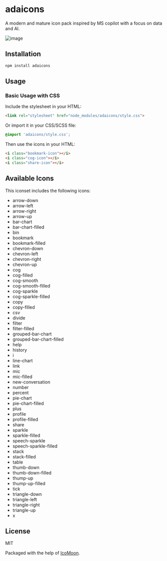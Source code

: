 # adaicons

A modern and mature icon pack inspired by MS copilot with a focus on data and AI.


![image](https://github.com/user-attachments/assets/287e5820-7675-4a71-b380-84c7073a410a)



## Installation

```bash
npm install adaicons
```

## Usage

### Basic Usage with CSS

Include the stylesheet in your HTML:

```html
<link rel="stylesheet" href="node_modules/adaicons/style.css">
```

Or import it in your CSS/SCSS file:

```css
@import 'adaicons/style.css';
```

Then use the icons in your HTML:

```html
<i class="bookmark-icon"></i>
<i class="cog-icon"></i>
<i class="share-icon"></i>
```

## Available Icons

This iconset includes the following icons:

- arrow-down
- arrow-left
- arrow-right
- arrow-up
- bar-chart
- bar-chart-filled
- bin
- bookmark
- bookmark-filled
- chevron-down
- chevron-left
- chevron-right
- chevron-up
- cog
- cog-filled
- cog-smooth
- cog-smooth-filled
- cog-sparkle
- cog-sparkle-filled
- copy
- copy-filled
- csv
- divide
- filter
- filter-filled
- grouped-bar-chart
- grouped-bar-chart-filled
- help
- history
- i
- line-chart
- link
- mic
- mic-filled
- new-conversation
- number
- percent
- pie-chart
- pie-chart-filled
- plus
- profile
- profile-filled
- share
- sparkle
- sparkle-filled
- speech-sparkle
- speech-sparkle-filled
- stack
- stack-filled
- table
- thumb-down
- thumb-down-filled
- thump-up
- thump-up-filled
- tick
- triangle-down
- triangle-left
- triangle-right
- triangle-up
- x


## License

MIT 


Packaged with the help of [IcoMoon](https://icomoon.io/).
